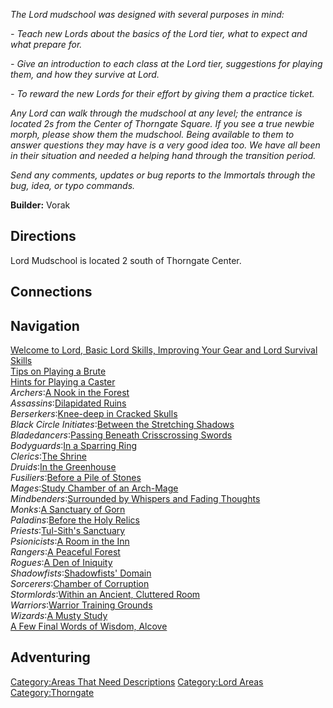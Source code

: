 *The Lord mudschool was designed with several purposes in mind:*

*- Teach new Lords about the basics of the Lord tier, what to expect and
what prepare for.*

*- Give an introduction to each class at the Lord tier, suggestions for
playing them, and how they survive at Lord.*

*- To reward the new Lords for their effort by giving them a practice
ticket.*

*Any Lord can walk through the mudschool at any level; the entrance is
located 2s from the Center of Thorngate Square. If you see a true newbie
morph, please show them the mudschool. Being available to them to answer
questions they may have is a very good idea too. We have all been in
their situation and needed a helping hand through the transition
period.*

*Send any comments, updates or bug reports to the Immortals through the
bug, idea, or typo commands.*

**Builder:** Vorak

## Directions

Lord Mudschool is located 2 south of Thorngate Center.

## Connections

## Navigation

[Welcome to Lord, Basic Lord Skills, Improving Your Gear and Lord
Survival Skills](Mudschool_New.md "wikilink")  
[Tips on Playing a Brute](Mudschool_Brute.md "wikilink")  
[Hints for Playing a Caster](Mudschool_Caster.md "wikilink")  
*Archers*:[A Nook in the Forest](Mudschool_Archer.md "wikilink")  
*Assassins*:[Dilapidated Ruins](Mudschool_Assassin.md "wikilink")  
*Berserkers*:[Knee-deep in Cracked
Skulls](Knee-deep_in_Cracked_Skulls "wikilink")  
*Black Circle Initiates*:[Between the Stretching
Shadows](Mudschool_Black_CIrcle_Initiate.md "wikilink")  
*Bladedancers*:[Passing Beneath Crisscrossing
Swords](Mudschool_Bladedancer.md "wikilink")  
*Bodyguards*:[In a Sparring Ring](Mudschool_Bodyguard.md "wikilink")  
*Clerics*:[The Shrine](Mudschool_Cleric.md "wikilink")  
*Druids*:[In the Greenhouse](Mudschool_Duid.md "wikilink")  
*Fusiliers*:[Before a Pile of
Stones](Mudschool_Fusilier.md "wikilink")  
*Mages*:[Study Chamber of an Arch-Mage](Mudschool_Mage.md "wikilink")  
*Mindbenders*:[Surrounded by Whispers and Fading
Thoughts](Mudschool_Mindbender.md "wikilink")  
*Monks*:[A Sanctuary of Gorn](Mudschool_Monk.md "wikilink")  
*Paladins*:[Before the Holy Relics](Mudschool_Paladin.md "wikilink")  
*Priests*:[Tul-Sith's Sanctuary](Mudschool_Priest.md "wikilink")  
*Psionicists*:[A Room in the Inn](Mudschool_Psionicist.md "wikilink")  
*Rangers*:[A Peaceful Forest](Mudschool_Ranger.md "wikilink")  
*Rogues*:[A Den of Iniquity](Mudschool_Rogue.md "wikilink")  
*Shadowfists*:[Shadowfists'
Domain](Mudschool_Shadowfist.md "wikilink")  
*Sorcerers*:[Chamber of Corruption](Mudschool_Sorcerer.md "wikilink")  
*Stormlords*:[Within an Ancient, Cluttered
Room](Mudschool_Stormlord.md "wikilink")  
*Warriors*:[Warrior Training Grounds](Mudschool_Warrior.md "wikilink")  
*Wizards*:[A Musty Study](Mudschool_Wizard.md "wikilink")  
[A Few Final Words of Wisdom, Alcove](Mudschool_End.md "wikilink")  

## Adventuring

[Category:Areas That Need
Descriptions](Category:Areas_That_Need_Descriptions "wikilink")
[Category:Lord Areas](Category:Lord_Areas "wikilink")
[Category:Thorngate](Category:Thorngate "wikilink")
